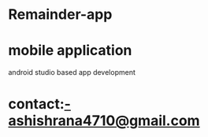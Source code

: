 # Remainder-app
# mobile application 
android studio based app development 
# contact:-ashishrana4710@gmail.com

